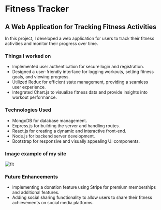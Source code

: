 # Fitness Tracker

## A Web Application for Tracking Fitness Activities

In this project, I developed a web application for users to track their fitness activities and monitor their progress over time.

### Things I worked on
- Implemented user authentication for secure login and registration.
- Designed a user-friendly interface for logging workouts, setting fitness goals, and viewing progress.
- Utilized Redux for efficient state management, providing a seamless user experience.
- Integrated Chart.js to visualize fitness data and provide insights into workout performance.

### Technologies Used
- MongoDB for database management.
- Express.js for building the server and handling routes.
- React.js for creating a dynamic and interactive front-end.
- Node.js for backend server development.
- Bootstrap for responsive and visually appealing UI components.

### Image example of my site
![fit](https://github.com/DanialDevelops/Fitness-Tracker/assets/126214677/d31c4dc5-cca7-450a-b292-343ebf2a8223)

### Future Enhancements
- Implementing a donation feature using Stripe for premium memberships and additional features.
- Adding social sharing functionality to allow users to share their fitness achievements on social media platforms.
